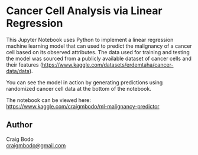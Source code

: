 # Cancer Cell Analysis via Linear Regression
This Jupyter Notebook uses Python to implement a linear regression machine learning model that can used to predict the malignancy of a cancer cell based on its observed attributes. The data used for training and testing the model was sourced from a publicly available dataset of cancer cells and their features (https://www.kaggle.com/datasets/erdemtaha/cancer-data/data).

You can see the model in action by generating predictions using randomized cancer cell data at the bottom of the notebook.

The notebook can be viewed here: https://www.kaggle.com/craigmbodo/ml-malignancy-predictor
## Author

Craig Bodo\
craigmbodo@gmail.com